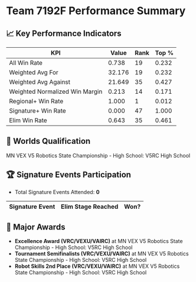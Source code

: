 # Team 7192F Performance Summary

## 📈 Key Performance Indicators
| KPI | Value | Rank | Top % |
| --- | ----- | ---- | ----- |
| All Win Rate | 0.738 | 19 | 0.232 |
| Weighted Avg For | 32.176 | 19 | 0.232 |
| Weighted Avg Against | 21.649 | 35 | 0.427 |
| Weighted Normalized Win Margin | 0.213 | 14 | 0.171 |
| Regional+ Win Rate | 1.000 | 1 | 0.012 |
| Signature+ Win Rate | 0.000 | 47 | 1.000 |
| Elim Win Rate | 0.643 | 35 | 0.461 |


## 🎯 Worlds Qualification
MN VEX V5 Robotics State Championship - High School: V5RC High School

## 🏆 Signature Events Participation
- Total Signature Events Attended: **0**

| Signature Event | Elim Stage Reached | Won? |
|:----------------|:-------------------|:----|


## 🥇 Major Awards
- **Excellence Award (VRC/VEXU/VAIRC)** at MN VEX V5 Robotics State Championship - High School: V5RC High School
- **Tournament Semifinalists (VRC/VEXU/VAIRC)** at MN VEX V5 Robotics State Championship - High School: V5RC High School
- **Robot Skills 2nd Place (VRC/VEXU/VAIRC)** at MN VEX V5 Robotics State Championship - High School: V5RC High School

